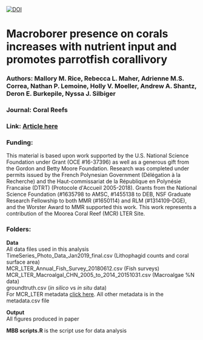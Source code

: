 [![DOI](https://zenodo.org/badge/DOI/10.5281/zenodo.3252571.svg)](https://doi.org/10.5281/zenodo.3252571)
# Macroborer presence on corals increases with nutrient input and promotes parrotfish corallivory

### Authors: Mallory M. Rice, Rebecca L. Maher,  Adrienne M.S. Correa, Nathan P. Lemoine, Holly V. Moeller, Andrew A. Shantz, Deron E. Burkepile, Nyssa J. Silbiger

### Journal: Coral Reefs

### Link: [Article here](https://link.springer.com/article/10.1007/s00338-020-01904-y)

### Funding:
This material is based upon work supported by the U.S. National Science Foundation under Grant (OCE #16-37396) as well as a generous gift from the Gordon and Betty Moore Foundation. Research was completed under permits issued by the French Polynesian Government (Délégation à la Recherche) and the Haut-commissariat de la République en Polynésie Francaise (DTRT) (Protocole d'Accueil 2005-2018). Grants from the National Science Foundation (#1635798 to AMSC, #1455138 to DEB, NSF Graduate Research Fellowship to both MMR (#1650114) and RLM (#1314109-DGE), and the Worster Award to MMR supported this work. This work represents a contribution of the Moorea Coral Reef (MCR) LTER Site. 

### Folders:

**Data**\
All data files used in this analysis\
TimeSeries_Photo_Data_Jan2019_final.csv (Lithophagid counts and coral surface area)\
MCR_LTER_Annual_Fish_Survey_20180612.csv (Fish surveys)\
MCR_LTER_Macroalgal_CHN_2005_to_2014_20151031.csv (Macroalgae %N data)\
groundtruth.csv (*in silico* vs *in situ* data)\
For MCR_LTER metadata [click here](http://mcrlter.msi.ucsb.edu/cgi-bin/showDataset.cgi?docid=knb-lter-mcr.6&displaymodule=entity&entitytype=dataTable&entityindex=1). All
other metadata is in the metadata.csv file 

**Output**\
All figures produced in paper

**MBB scripts.R** is the script use for data analysis
